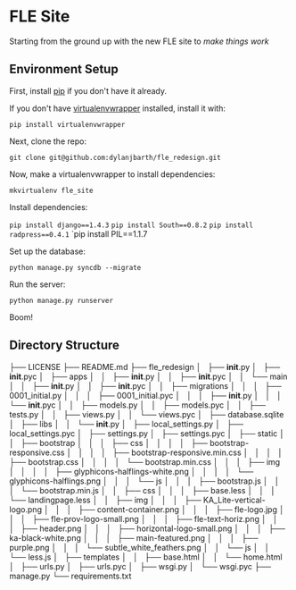 # FLE Site 

Starting from the ground up with the new FLE site to _make_ _things_ _work_

## Environment Setup 

First, install [pip](https://pypi.python.org/pypi/pip) if you don't have it already. 

If you don't have [virtualenvwrapper](http://virtualenvwrapper.readthedocs.org/en/latest/) installed, install it with:

`pip install virtualenvwrapper`

Next, clone the repo:

`git clone git@github.com:dylanjbarth/fle_redesign.git`

Now, make a virtualenvwrapper to install dependencies:

`mkvirtualenv fle_site`

Install dependencies:

`pip install django==1.4.3`
`pip install South==0.8.2`
`pip install radpress==0.4.1`
`pip install PIL==1.1.7

Set up the database:

`python manage.py syncdb --migrate`

Run the server:

`python manage.py runserver`

Boom!

## Directory Structure

├── LICENSE
├── README.md
├── fle_redesign
│   ├── __init__.py
│   ├── __init__.pyc
│   ├── apps
│   │   ├── __init__.py
│   │   ├── __init__.pyc
│   │   └── main
│   │       ├── __init__.py
│   │       ├── __init__.pyc
│   │       ├── migrations
│   │       │   ├── 0001_initial.py
│   │       │   ├── 0001_initial.pyc
│   │       │   ├── __init__.py
│   │       │   └── __init__.pyc
│   │       ├── models.py
│   │       ├── models.pyc
│   │       ├── tests.py
│   │       ├── views.py
│   │       └── views.pyc
│   ├── database.sqlite
│   ├── libs
│   │   └── __init__.py
│   ├── local_settings.py
│   ├── local_settings.pyc
│   ├── settings.py
│   ├── settings.pyc
│   ├── static
│   │   ├── bootstrap
│   │   │   ├── css
│   │   │   │   ├── bootstrap-responsive.css
│   │   │   │   ├── bootstrap-responsive.min.css
│   │   │   │   ├── bootstrap.css
│   │   │   │   └── bootstrap.min.css
│   │   │   ├── img
│   │   │   │   ├── glyphicons-halflings-white.png
│   │   │   │   └── glyphicons-halflings.png
│   │   │   └── js
│   │   │       ├── bootstrap.js
│   │   │       └── bootstrap.min.js
│   │   ├── css
│   │   │   ├── base.less
│   │   │   └── landingpage.less
│   │   ├── img
│   │   │   ├── KA_Lite-vertical-logo.png
│   │   │   ├── content-container.png
│   │   │   ├── fle-logo.jpg
│   │   │   ├── fle-prov-logo-small.png
│   │   │   ├── fle-text-horiz.png
│   │   │   ├── header.png
│   │   │   ├── horizontal-logo-small.png
│   │   │   ├── ka-black-white.png
│   │   │   ├── main-featured.png
│   │   │   ├── purple.png
│   │   │   └── subtle_white_feathers.png
│   │   └── js
│   │       └── less.js
│   ├── templates
│   │   ├── base.html
│   │   └── home.html
│   ├── urls.py
│   ├── urls.pyc
│   ├── wsgi.py
│   └── wsgi.pyc
├── manage.py
└── requirements.txt

